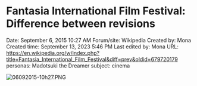 # Fantasia International Film Festival: Difference between revisions

Date: September 6, 2015 10:27 AM
Forum/site: Wikipedia
Created by: Mona
Created time: September 13, 2023 5:46 PM
Last edited by: Mona
URL: https://en.wikipedia.org/w/index.php?title=Fantasia_International_Film_Festival&diff=prev&oldid=679720179
personas: Madotsuki the Dreamer
subject: cinema

![06092015-10h27.PNG](Fantasia%20International%20Film%20Festival%20Difference%20be%200c120afa6d4a4008b5843ddd00220860/06092015-10h27.png)